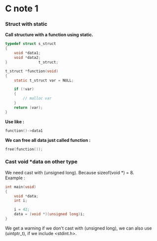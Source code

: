 # C note 1

### __Struct with static__

__Call structure with a function using static.__

``` C
typedef struct s_struct
{
    void *data1;
    void *data2;
}              t_struct;

t_struct *function(void)
{
    static t_struct var = NULL;

    if (!var)
    {
        // malloc var
    }
    return (var);
}
```

__Use like :__

``` C
function()->data1
```

__We can free all data just called function :__

``` C
free(function());
```

### __Cast void *data on other type__

We need cast with (unsigned long). Because sizeof(void *) = 8.  
Example : 

``` C
int main(void)
{
    void *data;
    int i;

    i = 42;
    data = (void *)(unsigned long)i;
}
```
We get a warning if we don't cast with (unsigned long), we can also use (uintptr_t), if we include <stdint.h>.